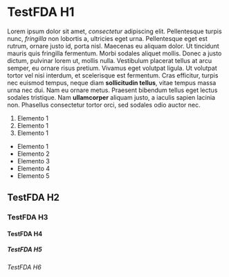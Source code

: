 # TestFDA H1

Lorem ipsum dolor sit amet, *consectetur* adipiscing elit. Pellentesque turpis nunc, _fringilla_ non lobortis a, ultricies eget urna. Pellentesque eget est rutrum, ornare justo id, porta nisl. Maecenas eu aliquam dolor. Ut tincidunt mauris quis fringilla fermentum. Morbi sodales aliquet mollis. Donec a justo dictum, pulvinar lorem ut, mollis nulla. Vestibulum placerat tellus at arcu semper, eu ornare risus pretium. Vivamus eget volutpat ligula. Ut volutpat tortor vel nisi interdum, et scelerisque est fermentum. Cras efficitur, turpis nec euismod tempus, neque diam **sollicitudin tellus**, vitae tempus massa urna nec dui. Nam eu ornare metus. Praesent bibendum tellus eget lectus sodales tristique. Nam __ullamcorper__ aliquam justo, a iaculis sapien lacinia non. Phasellus consectetur tortor orci, sed sodales odio auctor nec. 

1. Elemento 1
2. Elemento 1
3. Elemento 1


* Elemento 1
* Elemento 2
* Elemento 3
* Elemento 4
* Elemento 5


## TestFDA H2
### TestFDA H3
#### TestFDA H4
##### TestFDA H5
###### TestFDA H6
